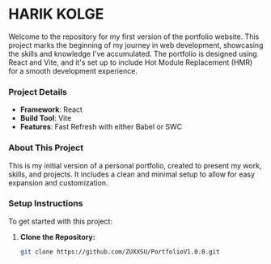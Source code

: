 # HARIK KOLGE

Welcome to the repository for my first version of the portfolio website. This project marks the beginning of my journey in web development, showcasing the skills and knowledge I've accumulated. The portfolio is designed using React and Vite, and it's set up to include Hot Module Replacement (HMR) for a smooth development experience.

### Project Details

- **Framework**: React
- **Build Tool**: Vite
- **Features**: Fast Refresh with either Babel or SWC

### About This Project

This is my initial version of a personal portfolio, created to present my work, skills, and projects. It includes a clean and minimal setup to allow for easy expansion and customization.

### Setup Instructions

To get started with this project:

1. **Clone the Repository:**
   ```bash
   git clone https://github.com/ZUXXSU/PortfolioV1.0.0.git

